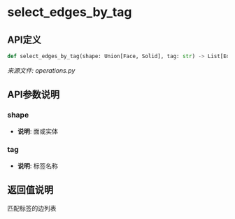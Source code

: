 # select_edges_by_tag

## API定义

```python
def select_edges_by_tag(shape: Union[Face, Solid], tag: str) -> List[Edge]
```

*来源文件: operations.py*

## API参数说明

### shape

- **说明**: 面或实体

### tag

- **说明**: 标签名称

## 返回值说明

匹配标签的边列表
